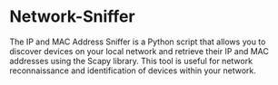 # Network-Sniffer
The IP and MAC Address Sniffer is a Python script that allows you to discover devices on your local network and retrieve their IP and MAC addresses using the Scapy library. This tool is useful for network reconnaissance and identification of devices within your network.


